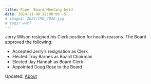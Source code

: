 ```yaml
---
title: Paper Board Meeting held
date: 2024-11-08 12:00:00 -5
# image1: 2024/IMG_7940.jpg
# tags: wwtf
---
```


Jerry Wilson resigned his Clerk position for health reasons.
The Board approved the following:

* Accepted Jerry’s resignation as Clerk
* Elected Troy Barnes as Board Chairman
* Elected Jay Hannah as Board Clerk
* Appointed Doug Rose to the Board

Updated: <a href="/about/">About</a>
